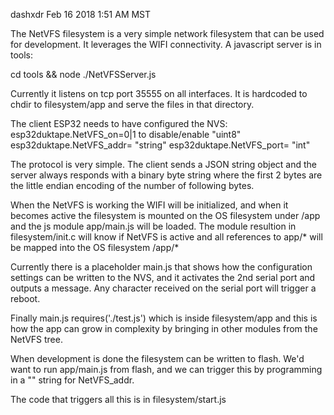dashxdr Feb 16 2018 1:51 AM MST

The NetVFS filesystem is a very simple network filesystem that can be used for development. It leverages the WIFI connectivity. A javascript server is in tools:

cd tools && node ./NetVFSServer.js

Currently it listens on tcp port 35555 on all interfaces. It is hardcoded to chdir to filesystem/app and serve the files in that directory.

The client ESP32 needs to have configured the NVS:
esp32duktape.NetVFS_on=0|1 to disable/enable "uint8"
esp32duktape.NetVFS_addr=<server ip address> "string"
esp32duktape.NetVFS_port=<server port> "int"

The protocol is very simple. The client sends a JSON string object and the server always responds with a binary byte string where the first 2 bytes are the little endian encoding of the number of following bytes.

When the NetVFS is working the WIFI will be initialized, and when it becomes active the filesystem is mounted on the OS filesystem under /app and the js module app/main.js will be loaded. The module resultion in filesystem/init.c will know if NetVFS is active and all references to app/* will be mapped into the OS filesystem /app/*

Currently there is a placeholder main.js that shows how the configuration settings can be written to the NVS, and it activates the 2nd serial port and outputs a message. Any character received on the serial port will trigger a reboot.

Finally main.js requires('./test.js') which is inside filesystem/app and this is how the app can grow in complexity by bringing in other modules from the NetVFS tree.

When development is done the filesystem can be written to flash. We'd want to run app/main.js from flash, and we can trigger this by programming in a "" string for NetVFS_addr.

The code that triggers all this is in filesystem/start.js

